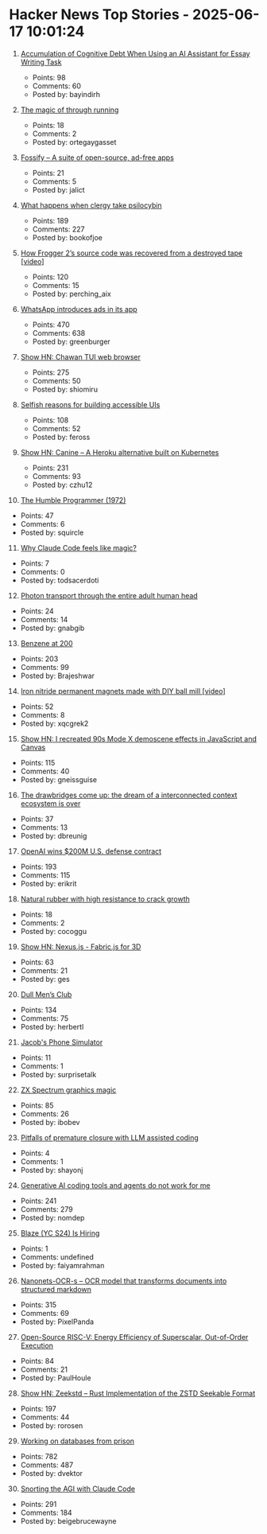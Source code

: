 # Hacker News Top Stories - 2025-06-17 10:01:24

1. [Accumulation of Cognitive Debt When Using an AI Assistant for Essay Writing Task](https://www.brainonllm.com/)
   - Points: 98
   - Comments: 60
   - Posted by: bayindirh

2. [The magic of through running](https://www.worksinprogress.news/p/the-magic-of-through-running)
   - Points: 18
   - Comments: 2
   - Posted by: ortegaygasset

3. [Fossify – A suite of open-source, ad-free apps](https://github.com/FossifyOrg)
   - Points: 21
   - Comments: 5
   - Posted by: jalict

4. [What happens when clergy take psilocybin](https://nautil.us/clergy-blown-away-by-psilocybin-1217112/)
   - Points: 189
   - Comments: 227
   - Posted by: bookofjoe

5. [How Frogger 2’s source code was recovered from a destroyed tape [video]](https://www.youtube.com/watch?v=lvEO4IaEJlw)
   - Points: 120
   - Comments: 15
   - Posted by: perching_aix

6. [WhatsApp introduces ads in its app](https://www.nytimes.com/2025/06/16/technology/whatsapp-ads.html)
   - Points: 470
   - Comments: 638
   - Posted by: greenburger

7. [Show HN: Chawan TUI web browser](https://chawan.net/news/chawan-0-2-0.html)
   - Points: 275
   - Comments: 50
   - Posted by: shiomiru

8. [Selfish reasons for building accessible UIs](https://nolanlawson.com/2025/06/16/selfish-reasons-for-building-accessible-uis/)
   - Points: 108
   - Comments: 52
   - Posted by: feross

9. [Show HN: Canine – A Heroku alternative built on Kubernetes](https://github.com/czhu12/canine)
   - Points: 231
   - Comments: 93
   - Posted by: czhu12

10. [The Humble Programmer (1972)](https://www.cs.utexas.edu/~EWD/transcriptions/EWD03xx/EWD340.html)
   - Points: 47
   - Comments: 6
   - Posted by: squircle

11. [Why Claude Code feels like magic?](https://omarabid.com/claude-magic)
   - Points: 7
   - Comments: 0
   - Posted by: todsacerdoti

12. [Photon transport through the entire adult human head](https://www.spiedigitallibrary.org/journals/neurophotonics/volume-12/issue-02/025014/Photon-transport-through-the-entire-adult-human-head/10.1117/1.NPh.12.2.025014.full)
   - Points: 24
   - Comments: 14
   - Posted by: gnabgib

13. [Benzene at 200](https://www.chemistryworld.com/opinion/benzene-at-200/4021504.article)
   - Points: 203
   - Comments: 99
   - Posted by: Brajeshwar

14. [Iron nitride permanent magnets made with DIY ball mill [video]](https://www.youtube.com/watch?v=M6XIgdS1rzs)
   - Points: 52
   - Comments: 8
   - Posted by: xqcgrek2

15. [Show HN: I recreated 90s Mode X demoscene effects in JavaScript and Canvas](https://jdfio.com/pages-output/demos/x-mode/)
   - Points: 115
   - Comments: 40
   - Posted by: gneissguise

16. [The drawbridges come up: the dream of a interconnected context ecosystem is over](https://www.dbreunig.com/2025/06/16/drawbridges-go-up.html)
   - Points: 37
   - Comments: 13
   - Posted by: dbreunig

17. [OpenAI wins $200M U.S. defense contract](https://www.cnbc.com/2025/06/16/openai-wins-200-million-us-defense-contract.html)
   - Points: 193
   - Comments: 115
   - Posted by: erikrit

18. [Natural rubber with high resistance to  crack growth](https://www.nature.com/articles/s41893-025-01559-z.epdf?sharing_token=SST16F7yBaUkRDb702ZphtRgN0jAjWel9jnR3ZoTv0P9y52VPdTYScQoHBinE3JzdSvQ1aN3fhS4SSECYXRnvZ77nkrWJA2412S2E-26Il-ncine3ET1t1GzNaX2Oo2cK9GYzFNCrKSRycPCrQKJZ8QvfBeSTNR5d12_ZHLvyYkt26oAnSVTBuopgCE4tHIVPnWtjLZS3OhBz1H2OhtXQMmNFMhf-2lYu5vkTl596uaKjxxqTFBbSZj1phjSIDRELkwyRfUsM77Gu7S0VF_fPvJZAYxvV_2Hduld7MbfF1M4RO8vHe5OtCz383c2iHBjxkZ4gU59FErIjNBnLDPDT79Jaj04hbpqLWqUoVxoYCs%3D)
   - Points: 18
   - Comments: 2
   - Posted by: cocoggu

19. [Show HN: Nexus.js - Fabric.js for 3D](https://punk.cam/lab/nexus)
   - Points: 63
   - Comments: 21
   - Posted by: ges

20. [Dull Men’s Club](https://www.theguardian.com/society/2025/jun/09/meet-the-members-of-the-dull-mens-club-some-of-them-would-bore-the-ears-off-you)
   - Points: 134
   - Comments: 75
   - Posted by: herbertl

21. [Jacob's Phone Simulator](https://jacobfilipp.com/phone/)
   - Points: 11
   - Comments: 1
   - Posted by: surprisetalk

22. [ZX Spectrum graphics magic](https://zxonline.net/zx-spectrum-graphics-magic-the-basics-every-spectrum-fan-should-know/)
   - Points: 85
   - Comments: 26
   - Posted by: ibobev

23. [Pitfalls of premature closure with LLM assisted coding](https://www.shayon.dev/post/2025/164/pitfalls-of-premature-closure-with-llm-assisted-coding/)
   - Points: 4
   - Comments: 1
   - Posted by: shayonj

24. [Generative AI coding tools and agents do not work for me](https://blog.miguelgrinberg.com/post/why-generative-ai-coding-tools-and-agents-do-not-work-for-me)
   - Points: 241
   - Comments: 279
   - Posted by: nomdep

25. [Blaze (YC S24) Is Hiring](https://www.ycombinator.com/companies/blaze-2/jobs/dzNmNuw-junior-software-engineer)
   - Points: 1
   - Comments: undefined
   - Posted by: faiyamrahman

26. [Nanonets-OCR-s – OCR model that transforms documents into structured markdown](https://huggingface.co/nanonets/Nanonets-OCR-s)
   - Points: 315
   - Comments: 69
   - Posted by: PixelPanda

27. [Open-Source RISC-V: Energy Efficiency of Superscalar, Out-of-Order Execution](https://arxiv.org/abs/2505.24363)
   - Points: 84
   - Comments: 21
   - Posted by: PaulHoule

28. [Show HN: Zeekstd – Rust Implementation of the ZSTD Seekable Format](https://github.com/rorosen/zeekstd)
   - Points: 197
   - Comments: 44
   - Posted by: rorosen

29. [Working on databases from prison](https://turso.tech/blog/working-on-databases-from-prison)
   - Points: 782
   - Comments: 487
   - Posted by: dvektor

30. [Snorting the AGI with Claude Code](https://kadekillary.work/blog/#2025-06-16-snorting-the-agi-with-claude-code)
   - Points: 291
   - Comments: 184
   - Posted by: beigebrucewayne

